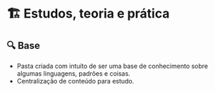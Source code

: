 # 🏗️ Estudos, teoria e prática

## 🔍 Base
- Pasta criada com intuíto de ser uma base de conhecimento sobre algumas linguagens, padrões e coisas.
- Centralização de conteúdo para estudo.
